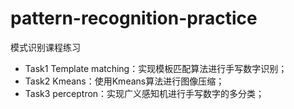 # pattern-recognition-practice
模式识别课程练习

- Task1 Template matching：实现模板匹配算法进行手写数字识别；
- Task2 Kmeans：使用Kmeans算法进行图像压缩；
- Task3 perceptron：实现广义感知机进行手写数字的多分类；
